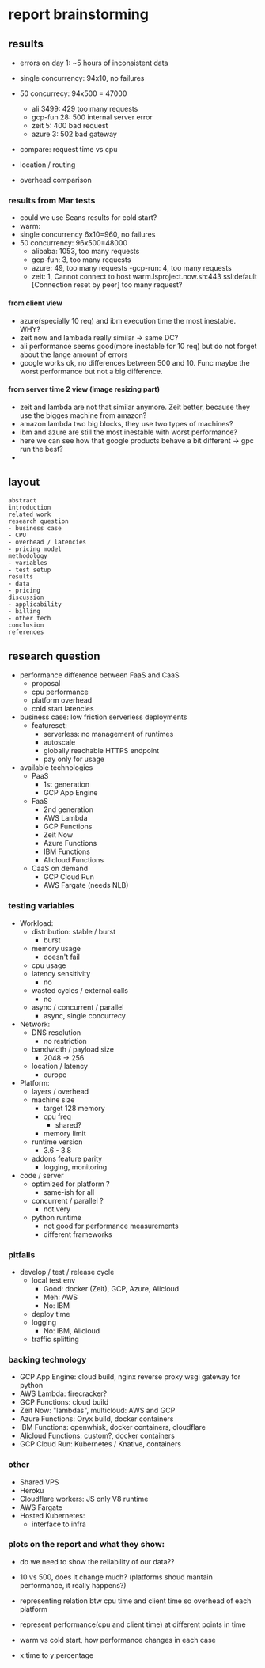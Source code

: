 # report brainstorming

## results

- errors on day 1: ~5 hours of inconsistent data
- single concurrency: 94x10, no failures
- 50 concurrecy: 94x500 = 47000

  - ali 3499: 429 too many requests
  - gcp-fun 28: 500 internal server error
  - zeit 5: 400 bad request
  - azure 3: 502 bad gateway

- compare: request time vs cpu
- location / routing
- overhead comparison

### results from Mar tests
- could we use Seans results for cold start?
- warm:
- single concurrency 6x10=960, no failures
- 50 concurrency:  96x500=48000
    - alibaba: 1053, too many requests
    - gcp-fun: 3, too many requests
    - azure: 49, too many requests
    -gcp-run: 4, too many requests
    - zeit: 1, Cannot connect to host warm.lsproject.now.sh:443 ssl:default [Connection reset by peer] too many request?

#### from client view
  - azure(specially 10 req) and ibm execution time the most inestable. WHY?
  - zeit now and lambada really similar -> same DC?
  - ali performance seems good(more inestable for 10 req) but do not forget about the lange amount of errors
  - google works ok, no differences between 500 and 10. Func maybe the worst performance but not a big difference. 

#### from server time 2 view (image resizing part)
  - zeit and lambda are not that similar anymore. Zeit better, because they use the bigges machine from amazon?
  - amazon lambda two big blocks, they use two types of machines?
  - ibm and azure are still the most inestable  with worst performance?
  - here we can see how that google products behave a bit different -> gpc run the best?
  - 

## layout

```
abstract
introduction
related work
research question
- business case
- CPU
- overhead / latencies
- pricing model
methodology
- variables
- test setup
results
- data
- pricing
discussion
- applicability
- billing
- other tech
conclusion
references
```

## research question

- performance difference between FaaS and CaaS
  - proposal
  - cpu performance
  - platform overhead
  - cold start latencies
- business case: low friction serverless deployments
  - featureset:
    - serverless: no management of runtimes
    - autoscale
    - globally reachable HTTPS endpoint
    - pay only for usage
- available technologies
  - PaaS
    - 1st generation
    - GCP App Engine
  - FaaS
    - 2nd generation
    - AWS Lambda
    - GCP Functions
    - Zeit Now
    - Azure Functions
    - IBM Functions
    - Alicloud Functions
  - CaaS on demand
    - GCP Cloud Run
    - AWS Fargate (needs NLB)

### testing variables

- Workload:
  - distribution: stable / burst
    - burst
  - memory usage
    - doesn't fail
  - cpu usage
  - latency sensitivity
    - no
  - wasted cycles / external calls
    - no
  - async / concurrent / parallel
    - async, single concurrecy
- Network:
  - DNS resolution
    - no restriction
  - bandwidth / payload size
    - 2048 -> 256
  - location / latency
    - europe
- Platform:
  - layers / overhead
  - machine size
    - target 128 memory
    - cpu freq
      - shared?
    - memory limit
  - runtime version
    - 3.6 - 3.8
  - addons feature parity
    - logging, monitoring
- code / server
  - optimized for platform ?
    - same-ish for all
  - concurrent / parallel ?
    - not very
  - python runtime
    - not good for performance measurements
    - different frameworks

### pitfalls

- develop / test / release cycle
  - local test env
    - Good: docker (Zeit), GCP, Azure, Alicloud
    - Meh: AWS
    - No: IBM
  - deploy time
  - logging
    - No: IBM, Alicloud
  - traffic splitting

### backing technology

- GCP App Engine: cloud build, nginx reverse proxy wsgi gateway for python
- AWS Lambda: firecracker?
- GCP Functions: cloud build
- Zeit Now: "lambdas", multicloud: AWS and GCP
- Azure Functions: Oryx build, docker containers
- IBM Functions: openwhisk, docker containers, cloudflare
- Alicloud Functions: custom?, docker containers
- GCP Cloud Run: Kubernetes / Knative, containers

### other

- Shared VPS
- Heroku
- Cloudflare workers: JS only V8 runtime
- AWS Fargate
- Hosted Kubernetes:
  - interface to infra

  

### plots on the report and what they show:
- do we need to show the reliability of our data??
- 10 vs 500, does it change much? (platforms shoud mantain performance, it really happens?)
- representing relation btw cpu time and client time so overhead of each platform
- represent performance(cpu and client time) at different points in time
- warm vs cold start, how performance changes in each case


- x:time to  y:percentage
